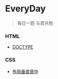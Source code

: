 # EveryDay

> 每日一题 与君共勉  

### HTML
* [DOCTYPE](https://github.com/WindrunnerMax/EveryDay/blob/master/HTML/DOCTYPE.md)

### CSS
* [布局垂直居中](https://github.com/WindrunnerMax/EveryDay/blob/master/CSS/%E5%B8%83%E5%B1%80%E5%9E%82%E7%9B%B4%E5%B1%85%E4%B8%AD.md)